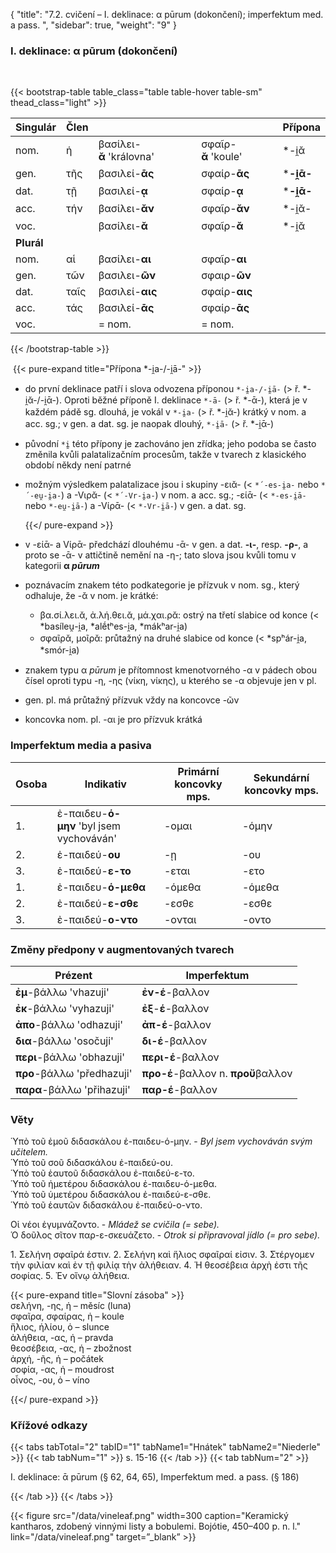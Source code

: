 {
"title": "7.2. cvičení – I. deklinace: α pūrum (dokončení); imperfektum med.   a pass. ",
    "sidebar": true,
    "weight": "9"
}

### I. deklinace: α pūrum (dokončení)

</br>

{{< bootstrap-table table_class="table table-hover table-sm" thead_class="light" >}}

| Singulár   | Člen |                          |                     | Přípona    |
| ---------- | ---- | ------------------------ | ------------------- | ---------- |
| nom.       | ἡ    | βασίλει-**ᾰ** 'královna' | σφαῖρ-**ᾰ** 'koule' | *-i̯ᾰ      |
| gen.       | τῆς  | βασιλεί-**ᾱς**           | σφαίρ-**ᾱς**        | ***-i̯ᾱ-** |
| dat.       | τῇ   | βασιλεί-__ᾳ__            | σφαίρ-**ᾳ**         | ***-i̯ᾱ-** |
| acc.       | τήν  | βασίλει-__ᾰν__           | σφαῖρ-**ᾰν**        | *-i̯ᾰ-     |
| voc.       |      | βασίλει-__ᾰ__            | σφαῖρ-**ᾰ**         | *-i̯ᾰ      |
| **Plurál** |      |                          |                     |            |
| nom.       | αἱ   | βασίλει-**αι**           | σφαῖρ-**αι**        |            |
| gen.       | τῶν  | βασιλει-**ῶν**           | σφαιρ-**ῶν**        |            |
| dat.       | ταῖς | βασιλεί-**αις**          | σφαίρ-**αις**       |            |
| acc.       | τάς  | βασιλεί-**ᾱς**           | σφαίρ-**ᾱς**        |            |
| voc.       |      | = nom.                   | = nom.              |            |

{{< /bootstrap-table >}}

​    {{< pure-expand title="Přípona *-i̯a-/-i̯ā-" >}} 

- do první deklinace patří i slova odvozena příponou `*-i̯a-/-i̯ā-` (> ř. *-i̯ᾰ-/-i̯ᾱ-). Oproti běžné příponě I. deklinace `*-ā-` (> ř. *-ᾱ-), která je v každém pádě sg. dlouhá, je vokál v `*-i̯a-` (> ř. *-i̯ᾰ-) krátký v nom. a acc. sg.; v gen. a dat. sg. je naopak dlouhý, `*-i̯ā-` (> ř. *-i̯ᾱ-) 

- původní `*i̯` této přípony je zachováno jen zřídka; jeho podoba se často změnila kvůli palatalizačním procesům, takže v tvarech z klasického období někdy není patrné

- možným výsledkem palatalizace jsou i skupiny -ειᾰ- (< `*´-es-i̯a-` nebo `*´-eu̯-i̯a-`) a -Vιρᾰ- (< `*´-Vr-i̯a-`) v nom. a acc. sg.; -είᾱ- (< `*-es-i̯ā-` nebo `*-eu̯-i̯ā-`) a -Vίρᾱ- (< `*-Vr-i̯ā-`) v gen. a dat. sg.   
  
  {{</ pure-expand >}}

- v -είᾱ- a Vίρᾱ- předchází dlouhému -ᾱ- v gen. a dat. **-ι-**, resp. **-ρ-**, a proto se -ᾱ- v attičtině nemění na -η-; tato slova jsou kvůli tomu v kategorii **α _pūrum_** 

- poznávacím znakem této podkategorie je přízvuk v nom. sg., který odhaluje, že -ᾰ v nom. je krátké: 
  
  - βα.σί.λει.ᾰ, ἀ.λή.θει.ᾰ, μά.χαι.ρᾰ: ostrý na třetí slabice od konce (< *basíleu̯-i̯a, *alḗtʰes-i̯a, *mákʰar-i̯a)
  - σφαῖρᾰ, μοῖρᾰ: průtažný na druhé slabice od konce (< *spʰár-i̯a, *smór-i̯a)

- znakem typu α *pūrum* je přítomnost kmenotvorného -α v pádech obou čísel oproti typu -η, -ης (νίκη, νίκης), u kterého se -α objevuje jen v pl.

- gen. pl. má průtažný přízvuk vždy na koncovce -ῶν

- koncovka nom. pl. -αι je pro přízvuk krátká 

### Imperfektum media a pasiva

| Osoba | Ιndikativ                                | Primární koncovky mps. | Sekundární koncovky mps. |
| ----- | ---------------------------------------- | ---------------------- | ------------------------ |
| 1.    | ἐ-παιδευ-**ό-μην** 'byl jsem vychováván' | -ομαι                  | -όμην                    |
| 2.    | ἐ-παιδεύ-**ου**                          | -ῃ                     | -ου                      |
| 3.    | ἐ-παιδεύ-**ε-το**                        | -εται                  | -ετο                     |
| 1.    | ἐ-παιδευ-**ό-μεθα**                      | -όμεθα                 | -όμεθα                   |
| 2.    | ἐ-παιδεύ-**ε-σθε**                       | -εσθε                  | -εσθε                    |
| 3.    | ἐ-παιδεύ-**ο-ντο**                       | -ονται                 | -οντο                    |

### Změny předpony v augmentovaných tvarech

| Prézent                    | Imperfektum                        |
| -------------------------- | ---------------------------------- |
| **ἐμ**-βάλλω 'vhazuji'     | **ἐν-έ**-βαλλον                    |
| **ἐκ**-βάλλω 'vyhazuji'    | **ἐξ**-**έ**-βαλλον                |
| **ἀπο**-βάλλω 'odhazuji'   | **ἀπ-έ**-βαλλον                    |
| **δια**-βάλλω 'osočuji'    | **δι-έ**-βαλλον                    |
| **περι**-βάλλω 'obhazuji'  | **περι-έ**-βαλλον                  |
| **προ**-βάλλω 'předhazuji' | **προ-έ**-βαλλον n. **προὔ**βαλλον |
| **παρα**-βάλλω 'přihazuji' | **παρ-έ**-βαλλον                   |

### Věty

Ὑπὸ τοῦ ἐμοῦ διδασκάλου ἐ-παιδευ-ό-μην. - *Byl jsem vychováván svým učitelem.*   
Ὑπὸ τοῦ σοῦ διδασκάλου ἐ-παιδεύ-ου.  
Ὑπὸ τοῦ ἑαυτοῦ διδασκάλου ἐ-παιδεύ-ε-το.  
Ὑπὸ τοῦ ἡμετέρου διδασκάλου ἐ-παιδευ-ό-μεθα.   
Ὑπὸ τοῦ ὑμετέρου διδασκάλου ἐ-παιδεύ-ε-σθε.  
Ὑπὸ τοῦ ἑαυτῶν διδασκάλου ἐ-παιδεύ-ο-ντο.     

Οἱ νέοι ἐγυμνάζοντο. - *Mládež se cvičila (= sebe).*  
Ὁ δοῦλος σῖτον παρ-ε-σκευάζετο. - *Otrok si připravoval jídlo (= pro sebe).*

1\. Σελήνη σφαῖρά ἐστιν. 2. Σελήνη καὶ ἥλιος σφαῖραί εἰσιν. 3\. Στέργομεν τὴν φιλίαν καὶ ἐν τῇ φιλίᾳ τὴν ἀλήθειαν. 4. Ἡ θεοσέβεια ἀρχὴ ἐστι τῆς σοφίας. 5. Ἐν οἴνῳ ἀλήθεια.  

{{< pure-expand title="Slovní zásoba" >}}      
σελήνη, -ης, ἡ – měsíc (luna)   
σφαῖρα, σφαίρας, ἡ – koule   
ἥλιος, ἡλίου, ὁ – slunce  
ἀλήθεια, -ας, ἡ – pravda  
θεοσέβεια, -ας, ἡ – zbožnost  
ἀρχή, -ῆς, ἡ – počátek  
σοφία, -ας, ἡ – moudrost  
οἶνος, -ου, ὁ – víno

{{</ pure-expand >}}

### Křížové odkazy

{{< tabs tabTotal="2" tabID="1" tabName1="Hnátek" tabName2="Niederle" >}}
{{< tab tabNum="1" >}}
s. 15-16
{{< /tab >}}
{{< tab tabNum="2" >}}

I. deklinace: ᾱ pūrum (§ 62, 64, 65), Imperfektum med. a pass. (§ 186)

{{< /tab >}}
{{< /tabs >}}

{{< figure src="/data/vineleaf.png" width=300 caption="Keramický kantharos, zdobený vinnými listy a bobulemi. Bojótie, 450–400 p. n. l." link="/data/vineleaf.png" target=”_blank” >}}